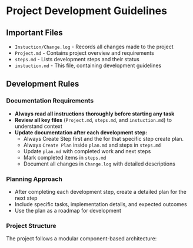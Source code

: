 # Project Development Guidelines

## Important Files
- `Instuction/Change.log` - Records all changes made to the project
- `Project.md` - Contains project overview and requirements
- `steps.md` - Lists development steps and their status
- `instuction.md` - This file, containing development guidelines

## Development Rules

### Documentation Requirements
- **Always read all instructions thoroughly before starting any task**
- **Review all key files** (`Project.md`, `steps.md`, and `instuction.md`) to understand context
- **Update documentation after each development step:**
  - Always Create Step first and the for that specific step create plan.
  - Always `Create Plan` inside `plan.md` and steps in `steps.md`
  - Update `plan.md` with completed work and next steps
  - Mark completed items in `steps.md`
  - Document all changes in `Change.log` with detailed descriptions

### Planning Approach
- After completing each development step, create a detailed plan for the next step
- Include specific tasks, implementation details, and expected outcomes
- Use the plan as a roadmap for development

### Project Structure
The project follows a modular component-based architecture:
